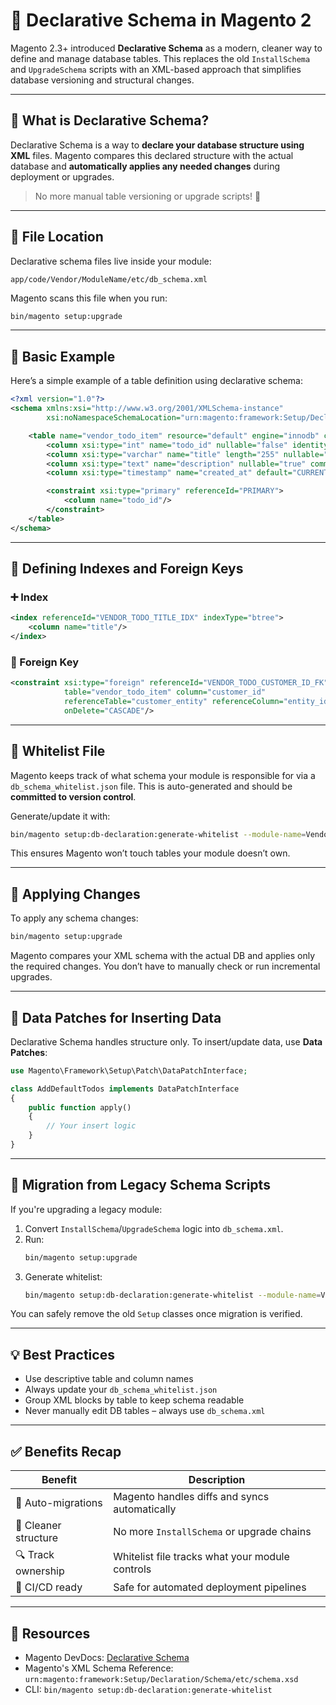 # 📜 Declarative Schema in Magento 2

Magento 2.3+ introduced **Declarative Schema** as a modern, cleaner way to define and manage database tables. This replaces the old `InstallSchema` and `UpgradeSchema` scripts with an XML-based approach that simplifies database versioning and structural changes.

---

## 🧠 What is Declarative Schema?

Declarative Schema is a way to **declare your database structure using XML** files. Magento compares this declared structure with the actual database and **automatically applies any needed changes** during deployment or upgrades.

> No more manual table versioning or upgrade scripts! 🎉

---

## 📁 File Location

Declarative schema files live inside your module:

```
app/code/Vendor/ModuleName/etc/db_schema.xml
```

Magento scans this file when you run:
```bash
bin/magento setup:upgrade
```

---

## 🧱 Basic Example

Here’s a simple example of a table definition using declarative schema:

```xml
<?xml version="1.0"?>
<schema xmlns:xsi="http://www.w3.org/2001/XMLSchema-instance"
        xsi:noNamespaceSchemaLocation="urn:magento:framework:Setup/Declaration/Schema/etc/schema.xsd">

    <table name="vendor_todo_item" resource="default" engine="innodb" comment="To-Do Item Table">
        <column xsi:type="int" name="todo_id" nullable="false" identity="true" unsigned="true" comment="Todo ID"/>
        <column xsi:type="varchar" name="title" length="255" nullable="false" comment="Title"/>
        <column xsi:type="text" name="description" nullable="true" comment="Description"/>
        <column xsi:type="timestamp" name="created_at" default="CURRENT_TIMESTAMP" nullable="false" comment="Created At"/>

        <constraint xsi:type="primary" referenceId="PRIMARY">
            <column name="todo_id"/>
        </constraint>
    </table>
</schema>
```

---

## 🔗 Defining Indexes and Foreign Keys

### ➕ Index
```xml
<index referenceId="VENDOR_TODO_TITLE_IDX" indexType="btree">
    <column name="title"/>
</index>
```

### 🔐 Foreign Key
```xml
<constraint xsi:type="foreign" referenceId="VENDOR_TODO_CUSTOMER_ID_FK"
            table="vendor_todo_item" column="customer_id"
            referenceTable="customer_entity" referenceColumn="entity_id"
            onDelete="CASCADE"/>
```

---

## 🧰 Whitelist File

Magento keeps track of what schema your module is responsible for via a `db_schema_whitelist.json` file. This is auto-generated and should be **committed to version control**.

Generate/update it with:

```bash
bin/magento setup:db-declaration:generate-whitelist --module-name=Vendor_Module
```

This ensures Magento won’t touch tables your module doesn’t own.

---

## 🔄 Applying Changes

To apply any schema changes:

```bash
bin/magento setup:upgrade
```

Magento compares your XML schema with the actual DB and applies only the required changes. You don’t have to manually check or run incremental upgrades.

---

## 🧪 Data Patches for Inserting Data

Declarative Schema handles structure only. To insert/update data, use **Data Patches**:

```php
use Magento\Framework\Setup\Patch\DataPatchInterface;

class AddDefaultTodos implements DataPatchInterface
{
    public function apply()
    {
        // Your insert logic
    }
}
```

---

## 🔄 Migration from Legacy Schema Scripts

If you're upgrading a legacy module:

1. Convert `InstallSchema`/`UpgradeSchema` logic into `db_schema.xml`.
2. Run:
   ```bash
   bin/magento setup:upgrade
   ```
3. Generate whitelist:
   ```bash
   bin/magento setup:db-declaration:generate-whitelist --module-name=Vendor_Module
   ```

You can safely remove the old `Setup` classes once migration is verified.

---

## 💡 Best Practices

- Use descriptive table and column names
- Always update your `db_schema_whitelist.json`
- Group XML blocks by table to keep schema readable
- Never manually edit DB tables – always use `db_schema.xml`

---

## ✅ Benefits Recap

| Benefit | Description |
|--------|-------------|
| 🔄 Auto-migrations | Magento handles diffs and syncs automatically |
| 🧼 Cleaner structure | No more `InstallSchema` or upgrade chains |
| 🔍 Track ownership | Whitelist file tracks what your module controls |
| 🚀 CI/CD ready | Safe for automated deployment pipelines |

---

## 🔗 Resources

- Magento DevDocs: [Declarative Schema](https://developer.adobe.com/commerce/php/development/components/declarative-schema/)
- Magento's XML Schema Reference: `urn:magento:framework:Setup/Declaration/Schema/etc/schema.xsd`
- CLI: `bin/magento setup:db-declaration:generate-whitelist`
